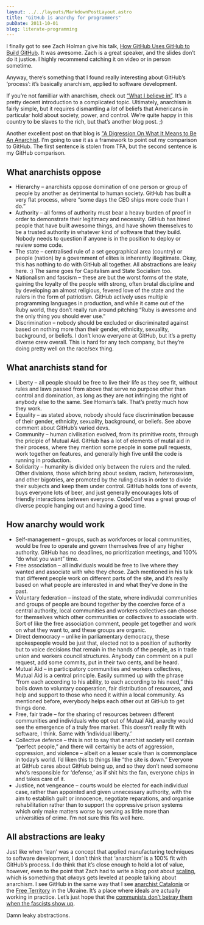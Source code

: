 ```yaml
---
layout: ../../layouts/MarkdownPostLayout.astro
title: "GitHub is anarchy for programmers"
pubDate: 2011-10-01
blog: literate-programming
---
```



I finally got to see Zach Holman give his talk, [How GitHub Uses GitHub to Build GitHub](http://speakerdeck.com/u/holman/p/how-github-uses-github-to-build-github). It was awesome. Zach is a great speaker, and the slides don’t do it justice. I highly recommend catching it on video or in person sometime.

Anyway, there’s something that I found really interesting about GitHub’s ‘process’: it’s basically anarchism, applied to software development.

If you’re not familliar with anarchism, check out [“What I believe in”](http://truth-reason-liberty.blogspot.com/p/what-i-believe-in.html). It’s a pretty decent introduction to a complicated topic. Ultimately, anarchism is fairly simple, but it requires dismantling a *lot* of beliefs that Americans in particular hold about society, power, and control. We’re quite happy in this country to be slaves to the rich, but that’s another blog post. ;)

Another excellent post on that blog is ["A Digression On What It Means to Be An Anarchist](http://truth-reason-liberty.blogspot.com/2010/11/digression-on-what-it-means-to-be.html). I’m going to use it as a framework to point out my comparison to GitHub. The first sentence is stolen from TFA, but the second sentence is my GitHub comparison.

## What anarchists oppose

- Hierarchy – anarchists oppose domination of one person or group of people by another as detrimental to human society. GitHub has built a very flat process, where “some days the CEO ships more code than I do.”
- Authority – all forms of authority must bear a heavy burden of proof in order to demonstrate their legitimacy and necessity. GitHub has hired people that have built awesome things, and have shown themselves to be a trusted authority in whatever kind of software that they build. Nobody needs to question if anyone is in the position to deploy or review some code.
- The state – centralised rule of a set geographical area (country) or people (nation) by a government of elites is inherently illegitimate. Okay, this has nothing to do with GitHub all together. All abstractions are leaky here. :) The same goes for Capitalism and State Socialism too.
- Nationalism and fascism – these are but the worst forms of the state, gaining the loyalty of the people with strong, often brutal discipline and by developing an almost religious, fevered love of the state and the rulers in the form of patriotism. GitHub actively uses multiple programming languages in production, and while it came out of the Ruby world, they don’t really run around pitching “Ruby is awesome and the only thing you should ever use.”
- Discrimination – nobody should be excluded or discriminated against based on nothing more than their gender, ethnicity, sexuality, background, or beliefs. I don’t know everyone at GitHub, but it’s a pretty diverse crew overall. This is hard for any tech company, but they’re doing pretty well on the race/sex thing.

## What anarchists stand for

- Liberty – all people should be free to live their life as they see fit, without rules and laws passed from above that serve no purpose other than control and domination, as long as they are not infringing the right of anybody else to the same. See Homan’s talk. That’s pretty much how they work.
- Equality – as stated above, nobody should face discrimination because of their gender, ethnicity, sexuality, background, or beliefs. See above comment about GitHub’s varied devs.
- Community – human civilisation evolved, from its primitive roots, through the priciple of Mutual Aid. GitHub has a lot of elements of mutal aid in their process, where they mention some people in some pull requests, work together on features, and generally high five until the code is running in production.
- Solidarity – humanity is divided only between the rulers and the ruled. Other divisions, those which bring about sexism, racism, heterosexism, and other bigotries, are promoted by the ruling class in order to divide their subjects and keep them under control. GitHub holds tons of events, buys everyone lots of beer, and just generally encourages lots of friendly interactions between everyone. CodeConf was a great group of diverse people hanging out and having a good time.

## How anarchy would work

- Self-management – groups, such as workforces or local communities, would be free to operate and govern themselves free of any higher authority. GitHub has no deadlines, no prioritization meetings, and 100% “do what you want” time.
- Free association – all individuals would be free to live where they wanted and associate with who they chose. Zach mentioned in his talk that different people work on different parts of the site, and it’s really based on what people are interested in and what they’ve done in the past.
- Voluntary federation – instead of the state, where indivudal communities and groups of people are bound together by the coercive force of a central authority, local communities and workers collectives can choose for themselves which other communities or collectives to associate with. Sort of like the free association comment, people get together and work on what they want to, and these groups are organic.
- Direct democracy – unlike in parliamentary democracy, these spokespeople would be just that, elected not to a position of authority but to voice decisions that remain in the hands of the people, as in trade union and workers council structures. Anybody can comment on a pull request, add some commits, put in their two cents, and be heard.
- Mutual Aid – in participatory communities and workers collectives, Mutual Aid is a central principle. Easily summed up with the phrase “from each according to his ability, to each according to his need,” this boils down to voluntary cooperation, fair distribution of resources, and help and support to those who need it within a local community. As mentioned before, everybody helps each other out at GitHub to get things done.
- Free, fair trade – for the sharing of resources between different communities and individuals who opt out of Mutual Aid, anarchy would see the emergence of a truly free market. This doesn’t really fit with software, I think. Same with ‘individual liberty.’
- Collective defence – this is not to say that anarchist society will contain “perfect people,” and there will certainly be acts of aggression, oppression, and violence – albeit on a lesser scale than is commonplace in today’s world. I’d liken this to things like “the site is down.” Everyone at GitHub cares about GitHub being up, and so they don’t need someone who’s responsible for ‘defense,’ as if shit hits the fan, everyone chips in and takes care of it.
- Justice, not vengeance – courts would be elected for each individual case, rather than appointed and given unnecessary authority, with the aim to establish guilt or innocence, negotiate reparations, and organise rehabilitation rather than to support the oppressive prison systems which only make matters worse by serving as little more than universities of crime. I’m not sure this fits well here.

## All abstractions are leaky

Just like when ‘lean’ was a concept that applied manufacturing techniques to software development, I don’t think that ‘anarchism’ is a 100% fit with GitHub’s process. I do think that it’s close enough to hold a lot of value, however, even to the point that Zach had to write a blog post about [scaling](http://zachholman.com/posts/scaling-github-employees/), which is something that *always* gets leveled at people talking about anarchism. I see GitHub in the same way that I see [anarchist Catalonia](http://en.wikipedia.org/wiki/Anarchism_in_Spain) or the [Free Territory](http://en.wikipedia.org/wiki/Free_Territory) in the Ukraine. It’s a place where ideals are actually working in practice. Let’s just hope that the [communists don’t betray them when the fascists show up](http://en.wikipedia.org/wiki/Anarchist_Catalonia#Clashes_with_the_Communists).

Damn leaky abstractions.
